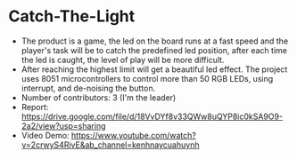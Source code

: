 # Catch-The-Light
- The product is a game, the led on the board runs at a fast speed and the player's task will be to catch the predefined led position, after each time the led is caught, the level of play will be more difficult. 
- After reaching the highest limit will get a beautiful led effect. The project uses 8051 microcontrollers to control more than 50 RGB LEDs, using interrupt, and de-noising the button. 
- Number of contributors: 3 (I'm the leader)
- Report: https://drive.google.com/file/d/18VvDYf8v33QWw8uQYP8ic0kSA9O9-2a2/view?usp=sharing 
- Video Demo: https://www.youtube.com/watch?v=2crwyS4RivE&ab_channel=kenhnaycuahuynh
